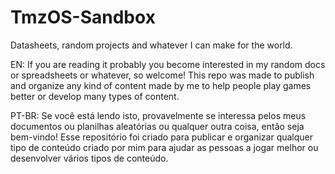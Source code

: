 # TmzOS-Sandbox
Datasheets, random projects and whatever I can make for the world.

EN:
If you are reading it probably you become interested in my random docs or spreadsheets or whatever, so welcome!
This repo was made to publish and organize any kind of content made by me to help people play games better or 
develop many types of content.

PT-BR:
Se você está lendo isto, provavelmente se interessa pelos meus documentos ou planilhas aleatórias ou qualquer outra coisa, 
então seja bem-vindo!
Esse repositório foi criado para publicar e organizar qualquer tipo de conteúdo criado por mim para ajudar as pessoas 
a jogar melhor ou desenvolver vários tipos de conteúdo.
